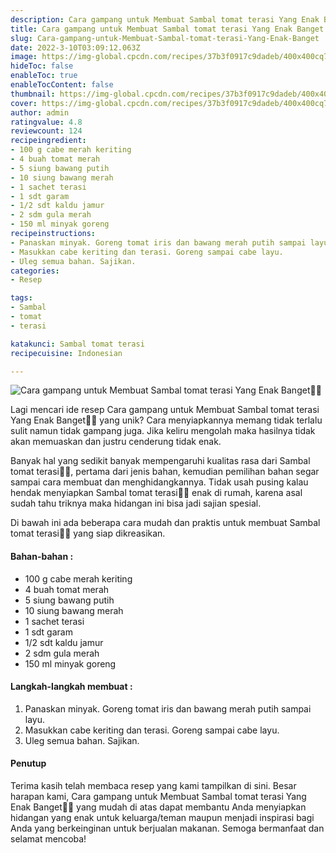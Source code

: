 ```yaml
---
description: Cara gampang untuk Membuat Sambal tomat terasi Yang Enak Banget"
title: Cara gampang untuk Membuat Sambal tomat terasi Yang Enak Banget
slug: Cara-gampang-untuk-Membuat-Sambal-tomat-terasi-Yang-Enak-Banget
date: 2022-3-10T03:09:12.063Z
image: https://img-global.cpcdn.com/recipes/37b3f0917c9dadeb/400x400cq70/photo.jpg
hideToc: false
enableToc: true
enableTocContent: false
thumbnail: https://img-global.cpcdn.com/recipes/37b3f0917c9dadeb/400x400cq70/photo.jpg
cover: https://img-global.cpcdn.com/recipes/37b3f0917c9dadeb/400x400cq70/photo.jpg
author: admin
ratingvalue: 4.8
reviewcount: 124
recipeingredient:
- 100 g cabe merah keriting
- 4 buah tomat merah
- 5 siung bawang putih
- 10 siung bawang merah
- 1 sachet terasi
- 1 sdt garam
- 1/2 sdt kaldu jamur
- 2 sdm gula merah
- 150 ml minyak goreng
recipeinstructions:
- Panaskan minyak. Goreng tomat iris dan bawang merah putih sampai layu.
- Masukkan cabe keriting dan terasi. Goreng sampai cabe layu.
- Uleg semua bahan. Sajikan.
categories:
- Resep

tags:
- Sambal
- tomat
- terasi

katakunci: Sambal tomat terasi
recipecuisine: Indonesian

---
```


![Cara gampang untuk Membuat Sambal tomat terasi Yang Enak Banget👩‍🍳](https://img-global.cpcdn.com/recipes/37b3f0917c9dadeb/400x400cq70/photo.jpg)

Lagi mencari ide resep Cara gampang untuk Membuat Sambal tomat terasi Yang Enak Banget👩‍🍳 yang unik? Cara menyiapkannya memang tidak terlalu sulit namun tidak gampang juga. Jika keliru mengolah maka hasilnya tidak akan memuaskan dan justru cenderung tidak enak.

Banyak hal yang sedikit banyak mempengaruhi kualitas rasa dari Sambal tomat terasi👩‍🍳, pertama dari jenis bahan, kemudian pemilihan bahan segar sampai cara membuat dan menghidangkannya. Tidak usah pusing kalau hendak menyiapkan Sambal tomat terasi👩‍🍳 enak di rumah, karena asal sudah tahu triknya maka hidangan ini bisa jadi sajian spesial.

Di bawah ini ada beberapa cara mudah dan praktis untuk membuat Sambal tomat terasi👩‍🍳 yang siap dikreasikan.

<!--inarticleads1-->

#### Bahan-bahan :

- 100 g cabe merah keriting
- 4 buah tomat merah
- 5 siung bawang putih
- 10 siung bawang merah
- 1 sachet terasi
- 1 sdt garam
- 1/2 sdt kaldu jamur
- 2 sdm gula merah
- 150 ml minyak goreng

<!--inarticleads2-->

#### Langkah-langkah membuat :

1. Panaskan minyak. Goreng tomat iris dan bawang merah putih sampai layu.
1. Masukkan cabe keriting dan terasi. Goreng sampai cabe layu.
1. Uleg semua bahan. Sajikan.

#### Penutup

Terima kasih telah membaca resep yang kami tampilkan di sini. Besar harapan kami, Cara gampang untuk Membuat Sambal tomat terasi Yang Enak Banget👩‍🍳 yang mudah di atas dapat membantu Anda menyiapkan hidangan yang enak untuk keluarga/teman maupun menjadi inspirasi bagi Anda yang berkeinginan untuk berjualan makanan. Semoga bermanfaat dan selamat mencoba!